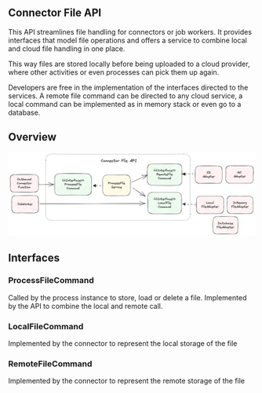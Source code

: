 ## Connector File API

This API streamlines file handling for connectors or job workers. It provides interfaces that model file operations
and offers a service to combine local and cloud file handling in one place. 

This way files are stored locally before being uploaded to a cloud provider, where other activities or even processes
can pick them up again. 

Developers are free in the implementation of the interfaces directed to the services. A remote file command can be directed
to any cloud service, a local command can be implemented as in memory stack or even go to a database.

## Overview

<img src="../assets/connector-file-api.png" alt="how it looks like in the modeler" width="1000" />

## Interfaces

### ProcessFileCommand

Called by the process instance to store, load or delete a file. Implemented by the API to combine the local and remote call.

### LocalFileCommand

Implemented by the connector to represent the local storage of the file

### RemoteFileCommand

Implemented by the connector to represent the remote storage of the file